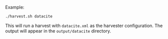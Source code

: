 Example:

```
./harvest.sh datacite
```

This will run a harvest with `datacite.xml` as the harvester configuration. The output will appear in the `output/datacite` directory.
